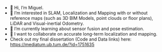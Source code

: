 - 👋 Hi, I’m Miguel.
- 👀 I’m interested in SLAM, Localization and Mapping with or without reference maps (such as 3D BIM Models, point clouds or floor plans), LiDAR and Visual-inertial Odometry.
- 🌱 I’m currently learning about sensor fusion and pose estimation.
- 💞️ I want to collaborate on accurate long-term localization and mapping.
- Check out my final dissertation (Code and Data links) here: https://mediatum.ub.tum.de/?id=1751635


<!---
MigVega/MigVega is a ✨ special ✨ repository because its `README.md` (this file) appears on your GitHub profile.
You can click the Preview link to take a look at your changes.
--->
